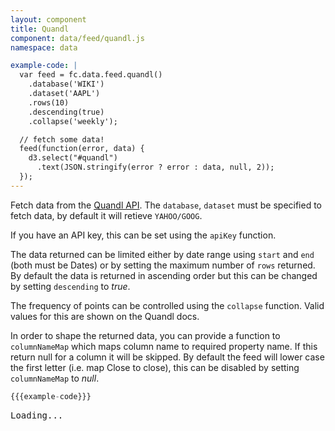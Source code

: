 ```yaml
---
layout: component
title: Quandl
component: data/feed/quandl.js
namespace: data

example-code: |
  var feed = fc.data.feed.quandl()
    .database('WIKI')
    .dataset('AAPL')
    .rows(10)
    .descending(true)
    .collapse('weekly');

  // fetch some data!
  feed(function(error, data) {
    d3.select("#quandl")
      .text(JSON.stringify(error ? error : data, null, 2));
  });
---
```


Fetch data from the [Quandl API](https://www.quandl.com/docs/api#datasets). 
The `database`, `dataset` must be specified to fetch data, by default it will retieve `YAHOO/GOOG`.

If you have an API key, this can be set using the `apiKey` function. 

The data returned can be limited either by date range using `start` and `end` (both must be Dates) or by setting the maximum number of `rows` returned. By default the data is returned in ascending order but this can be changed by setting `descending` to *true*.

The frequency of points can be controlled using the `collapse` function. Valid values for this are shown on the Quandl docs.

In order to shape the returned data, you can provide a function to `columnNameMap` which maps column name to required property name. If this return null for a column it will be skipped. By default the feed will lower case the first letter (i.e. map Close to close), this can be disabled by setting `columnNameMap` to *null*.
 
```js
{{{example-code}}}
```

<pre id="quandl">Loading...</pre>
<script type="text/javascript">
(function() {
    {{{example-code}}}
}());
</script>

